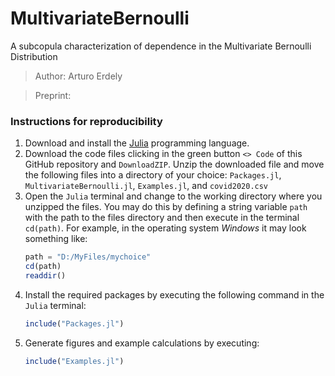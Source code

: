 # MultivariateBernoulli
A subcopula characterization of dependence in the Multivariate Bernoulli Distribution

> Author: Arturo Erdely

> Preprint: 

### Instructions for reproducibility

1. Download and install the [Julia](https://julialang.org/downloads/) programming language.
2. Download the code files clicking in the green button `<> Code` of this GitHub repository and `DownloadZIP`. Unzip the downloaded file and move the following files into a directory of your choice: `Packages.jl`, `MultivariateBernoulli.jl`, `Examples.jl`, and `covid2020.csv`
3. Open the `Julia` terminal and change to the working directory where you unzipped the files. You may do this by defining a string variable `path` with the path to the files directory and then execute in the terminal `cd(path)`. For example, in the operating system *Windows* it may look something like:
   ```julia
   path = "D:/MyFiles/mychoice"
   cd(path)
   readdir()
   ```
5. Install the required packages by executing the following command in the `Julia` terminal:
   ```julia
   include("Packages.jl")
   ```
6. Generate figures and example calculations by executing:
   ```julia
   include("Examples.jl")
   ```
